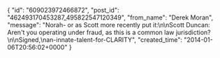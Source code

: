  {
   "id": "609023972466872",
   "post_id": "462493170453287_495822547120349",
   "from_name": "Derek Moran",
   "message": "Norah- or as Scott more recently put it:\n\nScott Duncan:  Aren't you operating under fraud, as this is a common law jurisdiction?\n\nSigned,\nan-innate-talent-for-CLARITY",
   "created_time": "2014-01-06T20:56:02+0000"
 }
